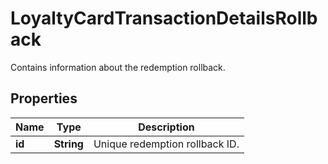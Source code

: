 

# LoyaltyCardTransactionDetailsRollback

Contains information about the redemption rollback.

## Properties

| Name | Type | Description |
|------------ | ------------- | ------------- |
|**id** | **String** | Unique redemption rollback ID. |



